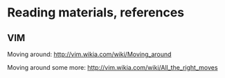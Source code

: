 # Reading materials, references
## VIM
Moving around: http://vim.wikia.com/wiki/Moving_around

Moving around some more: http://vim.wikia.com/wiki/All_the_right_moves



